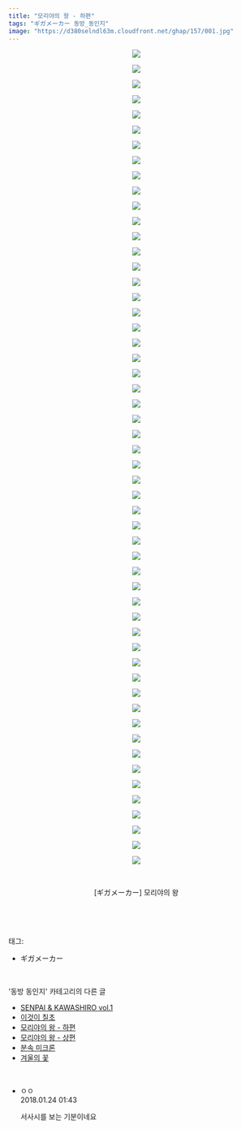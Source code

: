 ```yaml
---
title: "모리야의 왕 - 하편"
tags: "ギガメーカー 동방_동인지"
image: "https://d380selndl63m.cloudfront.net/ghap/157/001.jpg"
---
```

<div class="article">
<p style="text-align: center; clear: none; float: none;"><img src="{{ site.imgserver5 }}/ghap/157/001.jpg"/></p>
<p style="text-align: center; clear: none; float: none;"><img src="{{ site.imgserver5 }}/ghap/157/002.jpg"/></p>
<p style="text-align: center; clear: none; float: none;"><img src="{{ site.imgserver5 }}/ghap/157/003.jpg"/></p>
<p style="text-align: center; clear: none; float: none;"><img src="{{ site.imgserver5 }}/ghap/157/004.jpg"/></p>
<p style="text-align: center; clear: none; float: none;"><img src="{{ site.imgserver5 }}/ghap/157/005.jpg"/></p>
<p style="text-align: center; clear: none; float: none;"><img src="{{ site.imgserver5 }}/ghap/157/006.jpg"/></p>
<p style="text-align: center; clear: none; float: none;"><img src="{{ site.imgserver5 }}/ghap/157/007.jpg"/></p>
<p style="text-align: center; clear: none; float: none;"><img src="{{ site.imgserver5 }}/ghap/157/008.jpg"/></p>
<p style="text-align: center; clear: none; float: none;"><img src="{{ site.imgserver5 }}/ghap/157/009.jpg"/></p>
<p style="text-align: center; clear: none; float: none;"><img src="{{ site.imgserver5 }}/ghap/157/010.jpg"/></p>
<p style="text-align: center; clear: none; float: none;"><img src="{{ site.imgserver5 }}/ghap/157/011.jpg"/></p>
<p style="text-align: center; clear: none; float: none;"><img src="{{ site.imgserver5 }}/ghap/157/012.jpg"/></p>
<p style="text-align: center; clear: none; float: none;"><img src="{{ site.imgserver5 }}/ghap/157/013.jpg"/></p>
<p style="text-align: center; clear: none; float: none;"><img src="{{ site.imgserver5 }}/ghap/157/014.jpg"/></p>
<p style="text-align: center; clear: none; float: none;"><img src="{{ site.imgserver5 }}/ghap/157/015.jpg"/></p>
<p style="text-align: center; clear: none; float: none;"><img src="{{ site.imgserver5 }}/ghap/157/016.jpg"/></p>
<p style="text-align: center; clear: none; float: none;"><img src="{{ site.imgserver5 }}/ghap/157/017.jpg"/></p>
<p style="text-align: center; clear: none; float: none;"><img src="{{ site.imgserver5 }}/ghap/157/018.jpg"/></p>
<p style="text-align: center; clear: none; float: none;"><img src="{{ site.imgserver5 }}/ghap/157/019.jpg"/></p>
<p style="text-align: center; clear: none; float: none;"><img src="{{ site.imgserver5 }}/ghap/157/020.jpg"/></p>
<p style="text-align: center; clear: none; float: none;"><img src="{{ site.imgserver5 }}/ghap/157/021.jpg"/></p>
<p style="text-align: center; clear: none; float: none;"><img src="{{ site.imgserver5 }}/ghap/157/022.jpg"/></p>
<p style="text-align: center; clear: none; float: none;"><img src="{{ site.imgserver5 }}/ghap/157/023.jpg"/></p>
<p style="text-align: center; clear: none; float: none;"><img src="{{ site.imgserver5 }}/ghap/157/024.jpg"/></p>
<p style="text-align: center; clear: none; float: none;"><img src="{{ site.imgserver5 }}/ghap/157/025.jpg"/></p>
<p style="text-align: center; clear: none; float: none;"><img src="{{ site.imgserver5 }}/ghap/157/026.jpg"/></p>
<p style="text-align: center; clear: none; float: none;"><img src="{{ site.imgserver5 }}/ghap/157/027.jpg"/></p>
<p style="text-align: center; clear: none; float: none;"><img src="{{ site.imgserver5 }}/ghap/157/028.jpg"/></p>
<p style="text-align: center; clear: none; float: none;"><img src="{{ site.imgserver5 }}/ghap/157/029.jpg"/></p>
<p style="text-align: center; clear: none; float: none;"><img src="{{ site.imgserver5 }}/ghap/157/030.jpg"/></p>
<p style="text-align: center; clear: none; float: none;"><img src="{{ site.imgserver5 }}/ghap/157/031.jpg"/></p>
<p style="text-align: center; clear: none; float: none;"><img src="{{ site.imgserver5 }}/ghap/157/032.jpg"/></p>
<p style="text-align: center; clear: none; float: none;"><img src="{{ site.imgserver5 }}/ghap/157/033.jpg"/></p>
<p style="text-align: center; clear: none; float: none;"><img src="{{ site.imgserver5 }}/ghap/157/034.jpg"/></p>
<p style="text-align: center; clear: none; float: none;"><img src="{{ site.imgserver5 }}/ghap/157/035.jpg"/></p>
<p style="text-align: center; clear: none; float: none;"><img src="{{ site.imgserver5 }}/ghap/157/036.jpg"/></p>
<p style="text-align: center; clear: none; float: none;"><img src="{{ site.imgserver5 }}/ghap/157/037.jpg"/></p>
<p style="text-align: center; clear: none; float: none;"><img src="{{ site.imgserver5 }}/ghap/157/038.jpg"/></p>
<p style="text-align: center; clear: none; float: none;"><img src="{{ site.imgserver5 }}/ghap/157/039.jpg"/></p>
<p style="text-align: center; clear: none; float: none;"><img src="{{ site.imgserver5 }}/ghap/157/040.jpg"/></p>
<p style="text-align: center; clear: none; float: none;"><img src="{{ site.imgserver5 }}/ghap/157/041.jpg"/></p>
<p style="text-align: center; clear: none; float: none;"><img src="{{ site.imgserver5 }}/ghap/157/042.jpg"/></p>
<p style="text-align: center; clear: none; float: none;"><img src="{{ site.imgserver5 }}/ghap/157/043.jpg"/></p>
<p style="text-align: center; clear: none; float: none;"><img src="{{ site.imgserver5 }}/ghap/157/044.jpg"/></p>
<p style="text-align: center; clear: none; float: none;"><img src="{{ site.imgserver5 }}/ghap/157/045.jpg"/></p>
<p style="text-align: center; clear: none; float: none;"><img src="{{ site.imgserver5 }}/ghap/157/046.jpg"/></p>
<p style="text-align: center; clear: none; float: none;"><img src="{{ site.imgserver5 }}/ghap/157/047.jpg"/></p>
<p style="text-align: center; clear: none; float: none;"><img src="{{ site.imgserver5 }}/ghap/157/048.jpg"/></p>
<p style="text-align: center; clear: none; float: none;"><img src="{{ site.imgserver5 }}/ghap/157/049.jpg"/></p>
<p style="text-align: center; clear: none; float: none;"><img src="{{ site.imgserver5 }}/ghap/157/050.jpg"/></p>
<p style="text-align: center; clear: none; float: none;"><img src="{{ site.imgserver5 }}/ghap/157/051.jpg"/></p>
<p style="text-align: center; clear: none; float: none;"><img src="{{ site.imgserver5 }}/ghap/157/052.jpg"/></p>
<p style="text-align: center; clear: none; float: none;"><img src="{{ site.imgserver5 }}/ghap/157/053.jpg"/></p>
<p style="text-align: center; clear: none; float: none;"><img src="{{ site.imgserver5 }}/ghap/157/054.jpg"/></p>
<p style="text-align: center; clear: none; float: none;"><br/></p>
<p style="text-align: center; clear: none; float: none;">[ギガメーカー] 모리야의 왕</p>
<p><br/></p>
</div><br/>
<div class="tagTrail">
<p>태그: </p>
<ul>
<li>ギガメーカー</li>
</ul>
</div><br/>
<div class="another">
<p>'동방 동인지' 카테고리의 다른 글</p>
<ul>
<li><a href="/ghap_159">SENPAI &amp; KAWASHIRO vol.1</a></li>
<li><a href="/ghap_158">이것이 칠초</a></li>
<li><a href="/ghap_157">모리야의 왕 - 하편</a></li>
<li><a href="/ghap_156">모리야의 왕 - 상편</a></li>
<li><a href="/ghap_155">분속 미크론</a></li>
<li><a href="/ghap_153">겨울의 꽃</a></li>
</ul>
</div><br/>
<div class="cb_module cb_fluid">
<div class="cb_wrt cb_profile">
<div class="comment">
<ul>
<li class="cb_thumb_off" id="comment15181365">
<div class="cb_comment_area">
<div class="cb_info_area">
<div class="cb_section">
<span class="cb_nick_name">ㅇㅇ</span>
</div>
<div class="cb_section">
<span class="cb_date">2018.01.24 01:43 </span>
</div>
</div>
<div class="cb_dsc_comment">
<p class="cb_dsc">
											서사시를 보는 기분이네요
										</p>
</div>
</div></li>
</ul>
</div>
</div><!-- commentList close -->
</div><br/>
